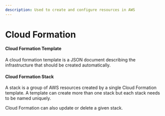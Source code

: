 ```yaml
---
description: Used to create and configure resources in AWS
---
```


# Cloud Formation

#### Cloud Formation Template

A cloud formation template is a JSON document describing the infrastructure that should be created automatically.

#### Cloud Formation Stack

A stack is a group of AWS resources created by a single Cloud Formation template. A template can create more than one stack but each stack needs to be named uniquely.

Cloud Formation can also update or delete a given stack.

